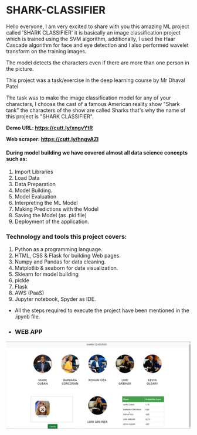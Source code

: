 # SHARK-CLASSIFIER
Hello everyone, I am very excited to share with you this amazing ML project called 'SHARK CLASSIFIER' it is basically an image classification project which is trained using the SVM algorithm, additionally, I used the Haar Cascade algorithm for face and eye detection and I also performed wavelet transform on the training images.

The model detects the characters even if there are more than one person in the picture.

This project was a task/exercise in the deep learning course by Mr Dhaval Patel 

The task was to make the image classification model for any of your characters, I choose the cast of a famous American reality show "Shark tank" the characters of the show are called Sharks that's why the name of this project is "SHARK CLASSIFIER".

**Demo URL: https://cutt.ly/xngvYtR**

**Web scraper: https://cutt.ly/hngvAZl**

#### During model building we have covered almost all data science concepts such as:
1. Import Libraries
2. Load Data
3. Data Preparation
4. Model Building.
5. Model Evaluation
6. Interpreting the ML Model
7. Making Predictions with the Model
8. Saving the Model (as .pkl file)
9. Deployment of the application.

### Technology and tools this project covers:
1. Python as a programming language.
2. HTML, CSS & Flask for building Web pages.
3. Numpy and Pandas for data cleaning.
4. Matplotlib & seaborn for data visualization.
5. Sklearn for model building
6. pickle 
7. Flask 
8. AWS (PaaS)
9. Jupyter notebook, Spyder as IDE.
* All the steps required to execute the project have been mentioned in the .ipynb file.
* ### WEB APP
![](IMG.png)
